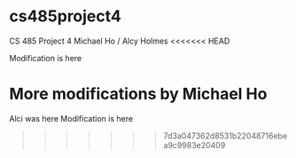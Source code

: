 # cs485project4
CS 485 Project 4
Michael Ho / Alcy Holmes
<<<<<<< HEAD

Modification is here

More modifications by Michael Ho
=======
Alci was here
Modification is here
>>>>>>> 7d3a047362d8531b22048716ebea9c9983e20409
